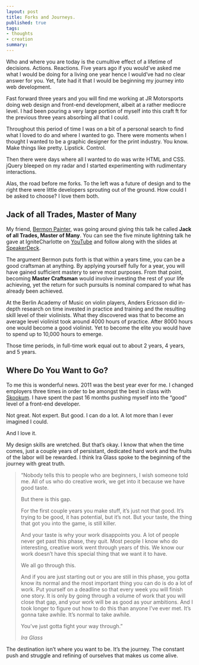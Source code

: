 ```yaml
---
layout: post
title: Forks and Journeys.
published: true
tags:
- thoughts
- creation
summary: 
---
```


Who and where you are today is the cumultive effect of a lifetime of
decisions. Actions. Reactions. Five years ago if you would&rsquo;ve
asked me what I would be doing for a living one year hence I
would&rsquo;ve had no clear answer for you. Yet, fate had it that I
would be beginning my journey into web development.

Fast forward three years and you will find me working at JR Motorsports
doing web design and front-end development, albeit at a rather mediocre
level. I had been pouring a very large portion of myself into this craft
ft for the previous three years absorbing all that I could.

Throughout this period of time I was on a bit of a personal search to
find what I loved to do and where I wanted to go. There were moments
when I thought I wanted to be a graphic designer for the print industry.
You know. Make things like pretty. Lipstick. Control.

Then there were days where all I wanted to do was write HTML and CSS.
jQuery bleeped on my radar and I started experimenting with rudimentary
interactions.

Alas, the road before me forks. To the left was a future of design and
to the right there were little developers sprouting out of the ground.
How could I be asked to choose? I love them both.

## Jack of all Trades, Master of Many

My friend, [Bermon Painter](https://twitter.com/bermonpainter), was going
around giving this talk he called **Jack of all Trades, Master of
Many**. You can see the five minute lightning talk he gave at
IgniteCharlotte on [YouTube](http://www.youtube.com/watch?v=jEoDiykT0MA)
and follow along with the slides at
[SpeakerDeck](https://speakerdeck.com/bermonpainter/jack-of-all-trades-master-of-many).

The argument Bermon puts forth is that within a years time, you can
be a good craftsman at anything. By applying yourself fully for a year,
you will have gained sufficient mastery to serve most purposes. From
that point, becoming **Master Craftsman** would involve investing the
rest of your life achieving, yet the return for such pursuits is nominal
compared to what has already been achieved.

At the Berlin Academy of Music on violin players, Anders Ericsson did
in-depth research on time invested in practice and training and the
resulting skill level of their violinists. What they discovered was that to
become an average level violinist took around 4000 hours of practice.
After 8000 hours one would become a good violinist. Yet to become the
elite you would have to spend up to 10,000 hours to emerge.

Those time periods, in full-time work equal out to about 2 years, 4
years, and 5 years.

## Where Do You Want to Go?

To me this is wonderful news. 2011 was the best year ever for me. I
changed employers three times in order to be amongst the best in class
with [Skookum](http://skookum.com). I have spent the past 16 months
pushing myself into the &ldquo;good&rdquo; level of a front-end developer.

Not great. Not expert. But good. I can do a lot. A lot more than I ever
imagined I could.

And I love it.

My design skills are wretched. But that&rsquo;s okay. I know that when the
time comes, just a couple years of persistant, dedicated hard work and the
fruits of the labor will be rewarded. I think Ira Glass spoke to the
beginning of the journey with great truth.

> “Nobody tells this to people who are beginners, I wish someone told me.
> All of us who do creative work, we get into it because we have good
> taste.
> 
> But there is this gap.
>
> For the first couple years you make stuff, it’s just not that good. It’s
> trying to be good, it has potential, but it’s not. But your taste, the
> thing that got you into the game, is still killer.
>
> And your taste is why your work disappoints you. A lot of people
> never get past this phase, they quit. Most people I know who do
> interesting, creative work went through years of this. We know our work
> doesn’t have this special thing that we want it to have.
>
> We all go through this.
> 
> And if you are just starting out or you are still in this
> phase, you gotta know its normal and the most important thing you can do
> is do a lot of work. Put yourself on a deadline so that every week you
> will finish one story. It is only by going through a volume of work that
> you will close that gap, and your work will be as good as your
> ambitions. And I took longer to figure out how to do this than anyone
> I’ve ever met. It’s gonna take awhile. It’s normal to take awhile.
> 
> You’ve just gotta fight your way through.” 
> 
> <cite>Ira Glass</cite>

The destination isn&rsquo;t where you want to be. It&rsquo;s the
journey. The constant push and struggle and refining of ourselves
that makes us come alive.


